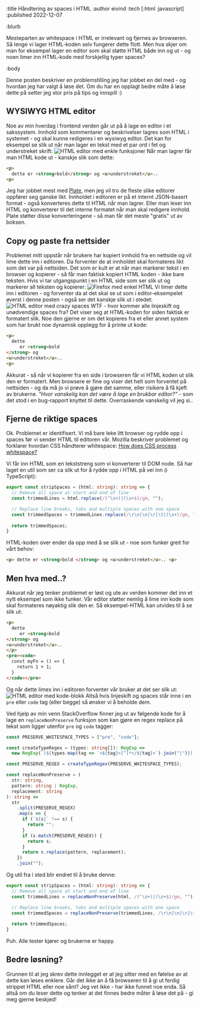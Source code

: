 :title Håndtering av spaces i HTML
:author eivind
:tech [:html :javascript]
:published 2022-12-07

:blurb

Mesteparten av whitespace i HTML er irrelevant og fjernes av browseren. Så lenge vi lager HTML-koden selv fungerer dette flott. Men hva skjer om man for eksempel lager en editor som skal støtte HTML både inn og ut - og noen limer inn HTML-kode med forskjellig typer spaces?

:body

Denne posten beskriver en problemstilling jeg har jobbet en del med - og hvordan jeg har valgt å løse det. Om du har en opplagt bedre måte å løse dette på setter jeg stor pris på tips og innspill :)

## WYSIWYG HTML editor

Noe av min hverdag i frontend verden går ut på å lage en editor i et sakssystem. Innhold som kommentarer og beskrivelser lagres som HTML i systemet - og skal kunne redigeres i en wysiwyg editor. Det kan for eksempel se slik ut når man lager en tekst med et par ord i fet og understreket skrift:
![HTML editor med enkle funksjoner](/images/blogg/html_spaces_1.png)
Når man lagrer får man HTML kode ut - kanskje slik som dette:
```html
<p>
  dette er <strong>bold</strong> og <u>understreket</u>..
<p>
```
Jeg har jobbet mest med [Plate](https://github.com/udecode/plate), men jeg vil tro de fleste slike editorer oppfører seg ganske likt. Innholdet i editoren er på et internt JSON-basert format - også konverteres dette til HTML når man lagrer. Eller man leser inn HTML og konverterer til det interne formatet når man skal redigere innhold. Plate støtter disse konverteringene - så man får det meste "gratis" ut av boksen.

## Copy og paste fra nettsider

Problemet mitt oppstår når brukere har kopiert innhold fra en nettside og vil lime dette inn i editoren. Da forventer de at innholdet skal formateres likt som det var på nettsiden. Det som er kult er at når man markerer tekst i en browser og kopierer - så får man faktisk kopiert HTML koden - ikke bare teksten. Hvis vi tar utgangspunkt i en HTML side som ser slik ut og markerer all teksten og kopierer:
![Firefox med enkel HTML](/images/blogg/html_spaces_2.png)
Vi limer dette inn i editoren - og forventer da at det skal se ut som i editor-eksempelet øverst i denne posten - også ser det kanskje slik ut i stedet:
![HTML editor med crazy spaces](/images/blogg/html_spaces_3.png)
WTF - hvor kommer alle linjeskift og unødvendige spaces fra? Det viser seg at HTML-koden for siden faktisk er formatert slik. Noe den gjerne er om det kopieres fra et eller annet system som har brukt noe dynamisk opplegg for å printe ut kode:
```html
<p>
  dette
     er <strong>bold
</strong> og
<u>understreket</u>..
<p>
```
Akkurat - så når vi kopierer fra en side i browseren får vi HTML koden ut slik den er formatert. Men browsere er fine og viser det helt som forventet på nettsiden - og da må jo vi prøve å gjøre det samme, eller risikere å få kjeft av brukerne. *"Hvor vanskelig kan det være å lage en brukbar editor?"* - som det stod i en bug-rapport knyttet til dette. Overraskende vanskelig vil jeg si..

## Fjerne de riktige spaces

Ok. Problemet er identifisert. Vi må bare leke litt browser og rydde opp i spaces før vi sender HTML til editoren vår. Mozilla beskriver problemet og forklarer hvordan CSS håndterer whitespace: [How does CSS process whitespace?](https://developer.mozilla.org/en-US/docs/Web/API/Document_Object_Model/Whitespace#how_does_css_process_whitespace)

Vi får inn HTML som en tekststreng som vi konverterer til DOM node. Så har laget en util som ser ca slik ut for å rydde opp i HTML på vei inn (i TypeScript):
```typescript
export const stripSpaces = (html: string): string => {
  // Remove all space at start and end of line
  const trimmedLines = html.replace(/(^\s+)|(\s+$)/gm, "");

  // Replace line breaks, tabs and multiple spaces with one space
  const trimmedSpaces = trimmedLines.replace(/\r\n|\n|\r|\t|(\s+)/gm, " ");
  
  return trimmedSpaces;
}
```
HTML-koden over ender da opp med å se slik ut - noe som funker greit for vårt behov:
```html
<p> dette er <strong>bold </strong> og <u>understreket</u>.. <p>
```

## Men hva med..?

Akkurat når jeg tenker problemet er løst og ute av verden kommer det inn et nytt eksempel som ikke funker. Vår editor støtter nemlig å lime inn kode som skal formateres nøyaktig slik den er. Så eksempel-HTML kan utvides til å se slik ut:
```html
<p>
  dette
     er <strong>bold
</strong> og
<u>understreket</u>..
</p>
<pre><code>
  const myFn = () => {
    return 1 + 1;
  }
</code></pre>
```
Og når dette limes inn i editoren forventer vår bruker at det ser slik ut:
![HTML editor med kode-blokk](/images/blogg/html_spaces_4.png)
Altså hvis linjeskift og spaces står inne i en `pre` eller `code` tag (eller begge) så ønsker vi å beholde dem.

Ved hjelp av min venn StackOverflow finner jeg ut av følgende kode for å lage en `replaceNonPreserve` funksjon som kan gjøre en regex replace på tekst som ligger utenfor `pre` og `code` tagger:
```typescript
const PRESERVE_WHITESPACE_TYPES = ["pre", "code"];

const createTypeRegex = (types: string[]): RegExp =>
  new RegExp(`(${types.map(tag => `<${tag}>[^]*</${tag}>`).join("|")})`, "gi");

const PRESERVE_REGEX = createTypeRegex(PRESERVE_WHITESPACE_TYPES);

const replaceNonPreserve = (
  str: string,
  pattern: string | RegExp,
  replacement: string
): string =>
  str
    .split(PRESERVE_REGEX)
    .map(s => {
      if (`${s}` !== s) {
        return "";
      }
      if (s.match(PRESERVE_REGEX)) {
        return s;
      }
      return s.replace(pattern, replacement);
    })
    .join("");
```
Og util fra i sted blir endret til å bruke denne:
```typescript
export const stripSpaces = (html: string): string => {
  // Remove all space at start and end of line
  const trimmedLines = replaceNonPreserve(html, /(^\s+)|(\s+$)/gm, "");

  // Replace line breaks, tabs and multiple spaces with one space
  const trimmedSpaces = replaceNonPreserve(trimmedLines, /\r\n|\n|\r|\t|(\s+)/gm, " ");
  
  return trimmedSpaces;
}
```
Puh. Alle tester kjører og brukerne er happy.

## Bedre løsning?

Grunnen til at jeg skrev dette innlegget er at jeg sitter med en følelse av at dette kan løses enklere. Går det ikke an å få browseren til å gi ut ferdig strippet HTML eller noe sånt? Jeg vet ikke - har ikke funnet noe enda. Så altså om du leser dette og tenker at det finnes bedre måter å løse det på - gi meg gjerne beskjed!
